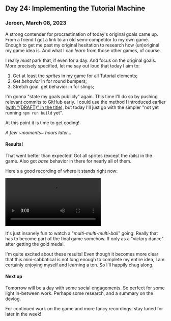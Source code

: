 ## Day 24: Implementing the Tutorial Machine

### **Jeroen**, March 08, 2023

A strong contender for procrastination of today's original goals came up.
From a friend I got a link to an old semi-competitor to my own game.
Enough to get me past my original hesitation to research how (un)original my game idea is.
And what I can _learn_ from those other games, of course.

I really _must_ park that, if even for a day.
And focus on the original goals.
More precisely specified, let me say out loud that today I aim to:

1. Get at least the _sprites_ in my game for all Tutorial elements;
2. Get _behavior_ in for round bumpers;
3. Stretch goal: get behavior in for slings;

I'm gonna "state my goals publicly" again.
This time I'll do so by pushing relevant commits to GitHub early.
I could use the method I introduced earlier ([with "(DRAFT)" in the title](https://github.com/pincrediball/pincrediball.com/commit/2d1051a9ab69d92104472ea5e7469d9fd2c3a89b#diff-49d919cc2693b0e3ba9a5cca314294b09fde3e8a1787c4f57a7c658b61fc5092)),
but today I'll just go with the simpler "not yet running `npm run build` yet".

At this point it is time to get coding!

_A few ~moments~ hours later..._

#### Results!

That went better than expected!
Got all sprites (except the rails) in the game.
Also got _base_ behavior in there for nearly all of them.

Here's a good recording of where it stands right now:

<video controls loop style="max-width: 530px">
  <source src="/img/pincrediball-prototype-007-part2.mp4" type="video/mp4" />
  Video recording the Tutorial Pinball Machine, layer for layer appearing
</video>

It's just insanely fun to watch a "_multi-multi-multi-ball_" going.
Really that has to become part of the final game somehow.
If only as a "victory dance" after getting the gold medal.

I'm quite excited about these results!
Even though it becomes more clear that this mini-sabbatical is not long enough to complete my entire idea,
I am certainly enjoying myself and learning a ton.
So I'll happily chug along.

#### Next up

Tomorrow will be a day with some social engagements.
So perfect for some light in-between work.
Perhaps some research, and a summary on the devlog.

For continued work on the game and more fancy recordings:
stay tuned for later in the week!
